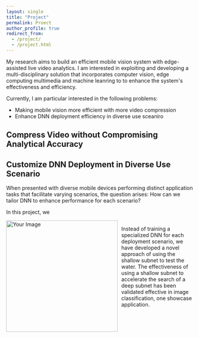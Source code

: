 ```yaml
---
layout: single
title: "Project"
permalink: Proect
author_profile: true
redirect_from: 
  - /project/
  - /project.html
---
```


My research aims to build an efficient mobile vision system with edge-assisted live video analytics.
I am interested in exploiting and developing a multi-disciplinary solution that incorporates computer vision, edge computing multimedia and machine leanring to to enhance the system's effectiveness and efficiency. 

Currently, I am particular interested in the following problems:
* Making mobile vision more efficient with more video compression
* Enhance DNN deployment efficiency in diverse use sceaniro


Compress Video without Compromising Analytical Accuracy
----


Customize DNN Deployment in Diverse Use Scenario
----
When presented with diverse mobile devices performing distinct application tasks that facilitate varying scenarios, the question arises: How can we tailor DNN to enhance performance for each scenario?

In this project, we 

<div style="display: flex">
    <img src="../images/opa_flow.png" alt="Your Image" width="300" style="float: left; margin-right: 10px;">
    <p>Instead of training a specialized DNN for each deployment scenario, we have developed a
novel approach of using the shallow subnet to test the water. The effectiveness of using a
shallow subnet to accelerate the search of a deep subnet has been validated effective in image
classification, one showcase application.</p>
</div>

